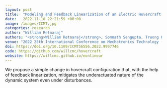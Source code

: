 ```yaml
---
layout: post
title:  "Modeling and Feedback Linearization of an Electric Hovercraft for Path Tracking"
date:   2022-11-18 22:21:59 +00:00
image: /images/ICMT.jpg
categories: research
author: "William Retnaraj"
authors: "<strong>William Retnaraj</strong>, Somnath Sengupta, Truong Quang Dinh"
venue: "2022 25th International Conference on Mechatronics Technology (ICMT)"
doi: https://doi.org/10.1109/ICMT56556.2022.9997746
code: https://github.com/willcmc/hovercraft
website: https://willcmc.github.io/nonlinear
---
```

We propose a simple change in hovercraft configuration that, with the help of feedback linearization, mitigates the underactuated nature of the dynamic system even under disturbances.
